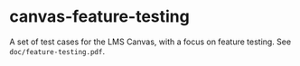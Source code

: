 # canvas-feature-testing
A set of test cases for the LMS Canvas, with a focus on feature testing. See `doc/feature-testing.pdf`.
